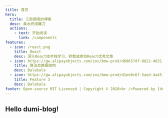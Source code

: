 ```yaml
---
title: 首页
hero:
  title: 江南烟雨的博客
  desc: 柔水终成雕刀
  actions:
    - text: 开始阅读
      link: /components
features:
  - icon: /react.png
    title: React
    desc: 深入React技术栈学习，转载或原创React优秀文章
  - icon: https://gw.alipayobjects.com/zos/bmw-prod/d60657df-0822-4631-9d7c-e7a869c2f21c/k79dmz3q_w126_h126.png
    title: 算法及数据结构
    desc: Balabala
  - icon: https://gw.alipayobjects.com/zos/bmw-prod/d1ee0c6f-5aed-4a45-a507-339a4bfe076c/k7bjsocq_w144_h144.png
    title: Feature 3
    desc: Balabala
footer: Open-source MIT Licensed | Copyright © 2020<br />Powered by [dumi](https://d.umijs.org)
---
```


## Hello dumi-blog!
